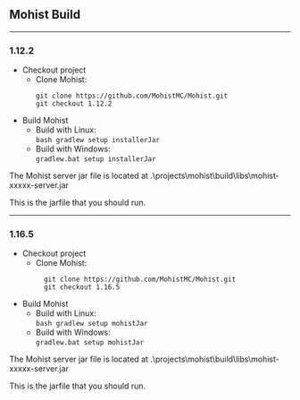 ## Mohist Build
---

### 1.12.2
* Checkout project
  * Clone Mohist:  
    ```
    git clone https://github.com/MohistMC/Mohist.git
    git checkout 1.12.2
    ```
* Build Mohist
  * Build with Linux:  
    `bash gradlew setup installerJar`
  * Build with Windows:  
    `gradlew.bat setup installerJar`

The Mohist server jar file is located at .\projects\mohist\build\libs\mohist-xxxxx-server.jar

This is the jarfile that you should run.

---
### 1.16.5
* Checkout project
    * Clone Mohist:
      ```
        git clone https://github.com/MohistMC/Mohist.git
        git checkout 1.16.5
      ```
* Build Mohist
    * Build with Linux:  
      `bash gradlew setup mohistJar`
    * Build with Windows:  
      `gradlew.bat setup mohistJar`

The Mohist server jar file is located at .\projects\mohist\build\libs\mohist-xxxxx-server.jar

This is the jarfile that you should run.